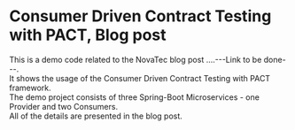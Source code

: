 # Consumer Driven Contract Testing with PACT, Blog post
This is a demo code related to the NovaTec blog post ....---Link to be done---. </br> 
It shows the usage of the Consumer Driven Contract Testing with PACT framework. <br>
The demo project consists of three Spring-Boot Microservices - one Provider and two Consumers. <br>
All of the details are presented in the blog post.

